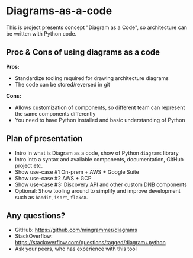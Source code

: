 # Diagrams-as-a-code

This is project presents concept "Diagram as a Code", so architecture can be written with Python code.

## Proc & Cons of using diagrams as a code
**Pros:**
- Standardize tooling required for drawing architecture diagrams
- The code can be stored/reversed in git

**Cons:**
- Allows customization of components, so different team can represent the same components differently
- You need to have Python installed and basic understanding of Python

## Plan of presentation

- Intro in what is Diagram as a code, show of Python `diagrams` library
- Intro into a syntax and available components, documentation, GitHub project etc.
- Show use-case #1 On-prem + AWS + Google Suite
- Show use-case #2 AWS + GCP
- Show use-case #3: Discovery API and other custom DNB components
- Optional: Show tooling around to simplify and improve development such as `bandit`, `isort`, `flake8`.

## Any questions?

- GitHub: https://github.com/mingrammer/diagrams
- StackOverflow: https://stackoverflow.com/questions/tagged/diagram+python
- Ask your peers, who has experience with this tool
